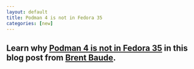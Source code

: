 ```yaml
---
layout: default
title: Podman 4 is not in Fedora 35 
categories: [new]
---
```

## Learn why [Podman 4 is not in Fedora 35](https://podman.io/blogs/2022/03/06/why_no_podman4_f35.html) in this blog post from [Brent Baude](https://twitter.com/bbaude).
